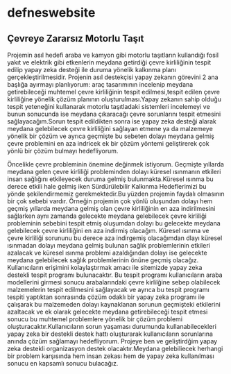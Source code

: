 # defneswebsite 
## Çevreye Zararsız Motorlu Taşıt
   Projemin asıl hedefi araba ve kamyon gibi motorlu taşıtların kullandığı fosil yakıt ve elektrik gibi etkenlerin meydana getirdiği çevre kirliliğinin tespit edilip yapay zeka desteği ile duruma yönelik  kalkınma planı gerçekleştirilmesidir. Projenin asıl destekçisi yapay zekanın görevini 2 ana başlığa ayırmayı planlıyorum: araç tasarımının incelenip meydana getirebileceği muhtemel çevre kirliliğinin tespit edilmesi,tespit edilen çevre kirliliğine yönelik çözüm planının oluşturulması.Yapay zekanın sahip olduğu tespit yeteneğini kullanarak motorlu taşıtladaki sistemleri incelemeyi ve bunun sonucunda ise meydana çıkaracağı çevre sorunlarını tespit etmesini sağlayacağım.Sorun tespit edildikten sonra ise yapay zeka desteği alarak meydana gelebilecek çevre kirliliğini sağlayan etmene ya da malzemeye yönelik bir çözüm ve ayrıca geçmişte bu sebeten dolayı meydana gelmiş çevre problemini en aza indricek ek bir çözüm yöntemi geliştirerek çok yönlü bir çözüm bulmayı hedefliyorum.
    
  Öncelikle çevre probleminin önemine değinmek istiyorum. Geçmişte yıllarda meydana gelen çevre kirliliği probleminden dolayı küresel ısınmanın etkileri insan sağlığını etkileyecek duruma gelmiş bulunmakta.Küresel ısınma bu derece etkili hale gelmiş iken Sürdürülebilir Kalkınma Hedeflerimizi bu yönde şekilendirmemiz gerekmektedir.Bu yüzden projemin faydalı olmasının bir çok sebebi vardır. Örneğin projemin çok yönlü oluşundan dolayı hem geçmiş yıllarda meydana gelmiş olan çevre kirliliğinin en aza indirilmesini sağlarken aynı zamanda gelecekte meydana gelebilecek çevre kirliliği probleminin sebebini tespit etmiş oluşumdan dolayı bu gelecekte meydana gelebilecek çevre kirliliğini en aza indirmiş olacağım. Küresel ısınma ve çevre kirliliği sorununu bu derece aza indirgemiş olacağımdan dlayı küresel ısınmadan dolayı meydana gelmiş bulunan sağlık problemlerinin etkileri azalacak ve küresel ısınma problemi azaldığından dolayı ise gelecekte meydana gelebilecek sağlık problemlerinin önüne geçmiş olacağız.
   Kullanıcıların erişimini kolaylaştırmak amacı ile sitemizde yapay zeka destekli tespit programı bulunacaktır. Bu tespit programı kullanıcıların araba modellerini girmesi sonucu arabalarındaki çevre kirlilğine sebep olabilecek malzemelerin tespit edilmesini sağlayacak ve ayrıca bu tespit programı tespiti yaptıktan sonrasında çözüm odaklı bir yapay zeka programı ile çalışarak bu malzemeden dolayı kaynaklanan sorunun geçmişteki etkilerini azaltacak ve ek olarak gelecekte meydana getirebileceği tespit etmesi sonucu bu muhtemel problemlere yönelik bir çözüm problemi oluşturacaktır.Kullanıcıların sorun yaşaması durumunda kullanabilecekleri yapay zeka bir destekli destek hattı oluşturarak kullanıcıların sorunlarına anında çözüm sağlamayı hedefliyorum.
    Projeye ben ve geliştirdğim yapay zeka destekli organizasyon destek olacaktır.Meydana gelebiliecek herhangi bir problem karşısında hem insan zekası hem de yapay zeka kullanılması sonucu en kapsamlı sonucu bulacağız.

